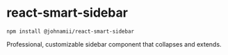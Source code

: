 # react-smart-sidebar

```
npm install @johnamii/react-smart-sidebar
```

Professional, customizable sidebar component that collapses and extends.

